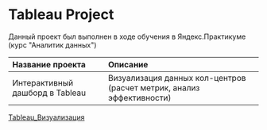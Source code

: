 # Tableau Project
Данный проект был выполнен в ходе обучения в Яндекс.Практикуме (курс "Аналитик данных")

| Название проекта              | Описание                            
| :-------------------- | :---------------------- 
| Интерактивный дашборд в Tableau  | Визуализация данных кол-центров (расчет метрик, анализ эффективности) 
[Tableau_Визуализация](https://public.tableau.com/app/profile/sofya.p2596/viz/ForProject_finalversion__2/Dashboard1)
